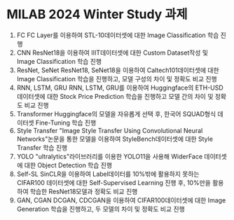 # MILAB 2024 Winter Study 과제

1. FC
  FC Layer를 이용하여 STL-10데이터셋에 대한 Image Classification 학습 진행
2. CNN
  ResNet18을 이용하여 IIIT데이터셋에 대한 Custom Dataset작성 및 Image Classification 학습 진행
3. ResNet, SeNet
  ResNet18, SeNet18을 이용하여 Caltech101데이터셋에 대한 Image Classification 학습을 진행하고, 모델 구성의 차이 및 정확도 비교 진행
4. RNN, LSTM, GRU
  RNN, LSTM, GRU를 이용하여 Huggingface의 ETH-USD 데이터셋에 대한 Stock Price Prediction 학습을 진행하고 모델 간의 차이 및 정확도 비교 진행
5. Transformer
  Huggingface의 모델을 자유롭게 선택 후, 한국어 SQUAD형식 데이터셋 Fine-Tuning 학습 진행
6. Style Transfer
   "Image Style Transfer Using Convolutional Neural Networks"논문을 통한 모델을 이용하여 StyleBench데이터셋에 대한 Style Transfer 학습 진행
7. YOLO
  "ultralytics"라이브러리를 이용한 YOLO11을 사용해 WiderFace 데이터셋에 대한 Object Detection 학습 진행
8. Self-SL
  SinCLR을 이용하여 Label데이터를 10%밖에 활용하지 못하는 CIFAR100 데이터셋에 대한 Self-Supervised Learning 진행 후, 10%만을 활용하여 학습한 ResNet18모델과 정확도 비교 진행
9. GAN, CGAN
  DCGAN, CDCGAN을 이용하여 CIFAR100데이터셋에 대한 Image Generation 학습을 진행하고, 두 모델의 차이 및 정확도 비교 진행
